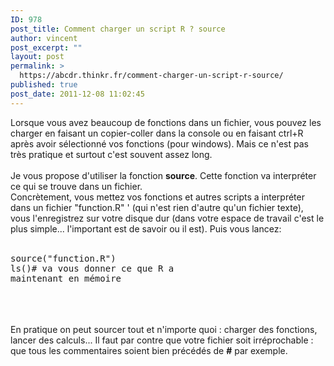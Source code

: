 ```yaml
---
ID: 978
post_title: Comment charger un script R ? source
author: vincent
post_excerpt: ""
layout: post
permalink: >
  https://abcdr.thinkr.fr/comment-charger-un-script-r-source/
published: true
post_date: 2011-12-08 11:02:45
---
```

Lorsque vous avez beaucoup de fonctions dans un fichier, vous pouvez les charger en faisant un copier-coller dans la console ou en faisant ctrl+R après avoir sélectionné vos fonctions (pour windows). Mais ce n'est pas très pratique et surtout c'est souvent assez long.<br /><br />Je vous propose d'utiliser la fonction <strong>source</strong>. Cette fonction va interpréter ce qui se trouve dans un fichier.<br />Concrètement, vous mettez vos fonctions et autres scripts a interpréter dans un fichier "function.R" ' (qui n'est rien d'autre qu'un fichier texte), vous l'enregistrez sur votre disque dur (dans votre espace de travail c'est le plus simple... l'important est de savoir ou il est). Puis vous lancez:<br /><br /> <pre>source("function.R")<br />ls()# va vous donner ce que R a maintenant en mémoire<br /></pre> <br /><br /><br />En pratique on peut sourcer tout et n'importe quoi : charger des fonctions, lancer des calculs... Il faut par contre que votre fichier soit irréprochable : que tous les commentaires soient bien précédés de <strong>#</strong> par exemple.<br /><br />